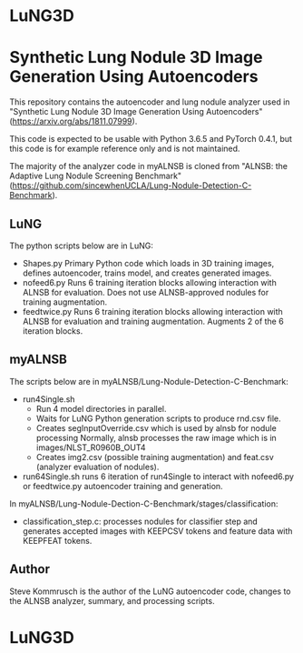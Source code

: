 # LuNG3D

# Synthetic Lung Nodule 3D Image Generation Using Autoencoders
This repository contains the autoencoder and lung nodule analyzer used in "Synthetic Lung Nodule 3D Image Generation Using Autoencoders"(https://arxiv.org/abs/1811.07999).

This code is expected to be usable with Python 3.6.5 and PyTorch 0.4.1, but this code is for example reference only and is not maintained.

The majority of the analyzer code in myALNSB is cloned from "ALNSB: the Adaptive Lung Nodule Screening Benchmark"(https://github.com/sincewhenUCLA/Lung-Nodule-Detection-C-Benchmark).

## LuNG
The python scripts below are in LuNG:
* Shapes.py
  Primary Python code which loads in 3D training images, defines autoencoder,
  trains model, and creates generated images.
* nofeed6.py
  Runs 6 training iteration blocks allowing interaction with ALNSB for 
  evaluation. Does not use ALNSB-approved nodules for training augmentation.
* feedtwice.py
  Runs 6 training iteration blocks allowing interaction with ALNSB for 
  evaluation and training augmentation. Augments 2 of the 6 iteration blocks.

## myALNSB
The scripts below are in myALNSB/Lung-Nodule-Detection-C-Benchmark:
* run4Single.sh
  - Run 4 model directories in parallel.
  - Waits for LuNG Python generation scripts to produce rnd.csv file.
  - Creates segInputOverride.csv which is used by alnsb for nodule processing 
    Normally, alnsb processes the raw image which is in images/NLST_R0960B_OUT4
  - Creates img2.csv (possible training augmentation) and feat.csv
    (analyzer evaluation of nodules). 
* run64Single.sh runs 6 iteration of run4Single to interact with nofeed6.py
  or feedtwice.py autoencoder training and generation.
  
In myALNSB/Lung-Nodule-Dection-C-Benchmark/stages/classification:
* classification_step.c: processes nodules for classifier step and generates
  accepted images with KEEPCSV tokens and feature data with KEEPFEAT tokens.

## Author

Steve Kommrusch is the author of the LuNG autoencoder code, changes to the ALNSB analyzer, summary, and processing scripts.

# LuNG3D
